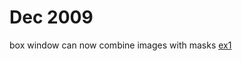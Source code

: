 # Dec 2009 #

box window can now combine images with masks [ex1](http://vm7.willowgarage.com/datastore/wnd2_mask/modelling-palm-multiobj-1-p/ef63e511-1ea0-4ee1-8c8e-2e57c8c17f17.jpg/300.7/-2.1/339.5/363.8/?mask_name=masks/modelling-palm-multiobj-1-p/frame1261179637.96384000_Mask_0.png)